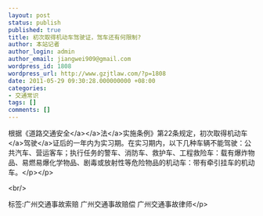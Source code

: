 ```yaml
---
layout: post
status: publish
published: true
title: 初次取得机动车驾驶证，驾车还有何限制?
author: 本站记者
author_login: admin
author_email: jiangwei909@gmail.com
wordpress_id: 1808
wordpress_url: http://www.gzjtlaw.com/?p=1808
date: 2011-05-29 09:30:28.000000000 +08:00
categories:
- 交通常识
tags: []
comments: []
---
```

<p><p>根据《<a><a>道路<a>交通安全<&#47;a><&#47;a>法<&#47;a>实施条例》第22条规定，初次取得<a>机动车<&#47;a><a>驾驶<&#47;a>证后的一年内为实习期。在实习期内，以下几种车辆不能驾驶：公共汽车、营运客车；执行任务的警车、消防车、救护车、工程救险车：载有爆炸物品、易燃易爆化学物品、剧毒或放射性等危险物品的机动车：带有牵引挂车的机动车。<&#47;p><&#47;p><br&#47;><p>标签:广州交通事故索赔 广州交通事故赔偿 广州交通事故律师<&#47;p>
